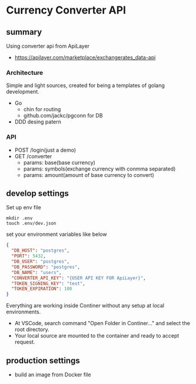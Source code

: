 # Currency Converter API

## summary
Using converter api from ApiLayer
- https://apilayer.com/marketplace/exchangerates_data-api

### Architecture
Simple and light sources, created for being a templates of golang development.
- Go
  - chin for routing
  - github.com/jackc/pgconn for DB
- DDD desing patern

### API
- POST /login(just a demo)
- GET /converter
  - params: base(base currency)
  - params: symbols(exchange currency with conmma separated)
  - params: amount(amount of base currency to convert)

## develop settings
Set up env file
```
mkdir .env
touch .env/dev.json
```
set your environment variables like below
```json
{
  "DB_HOST": "postgres",
  "PORT": 5432,
  "DB_USER": "postgres",
  "DB_PASSWORD": "postgres",
  "DB_NAME": "users",
  "CONVERTER_API_KEY": "{USER API KEY FOR ApiLayer}",
  "TOKEN_SIGNING_KEY": "test",
  "TOKEN_EXPIRATION": 100
}
```

Everything are working inside Continer without any setup at local environments.
- At VSCode, search command "Open Folder in Continer..." and select the root directory.
- Your local source are mounted to the container and ready to accept request.

## production settings
- build an image from Docker file
